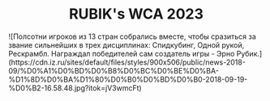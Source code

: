<h1 align="center">RUBIK's WCA 2023</h1>
![Полсотни игроков из 13 стран собрались вместе, чтобы сразиться за звание сильнейших в трех дисциплинах: Спидкубинг, Одной рукой, Рескрамбл. Награждал победителей сам создатель игры - Эрно Рубик.](https://cdn.iz.ru/sites/default/files/styles/900x506/public/news-2018-09/%D0%A1%D0%BD%D0%B8%D0%BC%D0%BE%D0%BA-%D1%8D%D0%BA%D1%80%D0%B0%D0%BD%D0%B0-2018-09-19-%D0%B2-16.58.48.jpg?itok=jV3wmcFt)